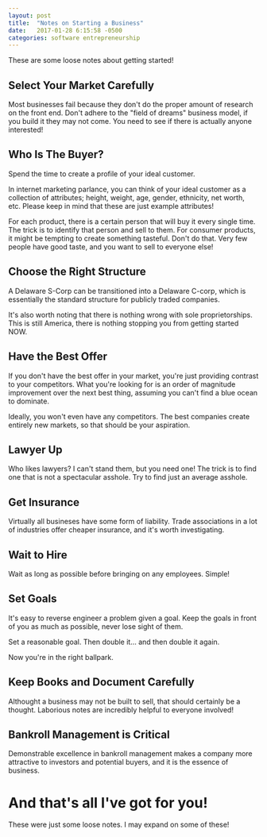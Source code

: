 ```yaml
---
layout: post
title:  "Notes on Starting a Business"
date:   2017-01-28 6:15:58 -0500
categories: software entrepreneurship
---
```


These are some loose notes about getting started!

## Select Your Market Carefully

Most businesses fail because they don't do the proper amount of research on the 
front end. Don't adhere to the "field of dreams" business model, if you build 
it they may not come. You need to see if there is actually anyone interested!

## Who Is The Buyer?

Spend the time to create a profile of your ideal customer.

In internet marketing parlance, you can think of your ideal customer as a 
collection of attributes; height, weight, age, gender, ethnicity, net worth,
etc. Please keep in mind that these are just example attributes!

For each product, there is a certain person that will buy it every single time.
The trick is to identify that person and sell to them. For consumer products,
it might be tempting to create something tasteful. Don't do that. Very few 
people have good taste, and you want to sell to everyone else!

## Choose the Right Structure

A Delaware S-Corp can be transitioned into a Delaware C-corp, which is 
essentially the standard structure for publicly traded companies.

It's also worth noting that there is nothing wrong with sole proprietorships.
This is still America, there is nothing stopping you from getting started NOW.

## Have the Best Offer

If you don't have the best offer in your market, you're just providing 
contrast to your competitors. What you're looking for is an order of 
magnitude improvement over the next best thing, assuming you can't find
a blue ocean to dominate.

Ideally, you won't even have any competitors. The best companies create
entirely new markets, so that should be your aspiration.

## Lawyer Up

Who likes lawyers? I can't stand them, but you need one! The trick is to find
one that is not a spectacular asshole. Try to find just an average asshole.

## Get Insurance

Virtually all busineses have some form of liability. Trade associations in a 
lot of industries offer cheaper insurance, and it's worth investigating.

## Wait to Hire

Wait as long as possible before bringing on any employees. Simple!

## Set Goals

It's easy to reverse engineer a problem given a goal. Keep the goals in front 
of you as much as possible, never lose sight of them.

Set a reasonable goal. Then double it... and then double it again.

Now you're in the right ballpark.

## Keep Books and Document Carefully

Althought a business may not be built to sell, that should certainly be a 
thought. Laborious notes are incredibly helpful to everyone involved!

## Bankroll Management is Critical

Demonstrable excellence in bankroll management makes a company more attractive 
to investors and potential buyers, and it is the essence of business.

# And that's all I've got for you!

These were just some loose notes. I may expand on some of these!

